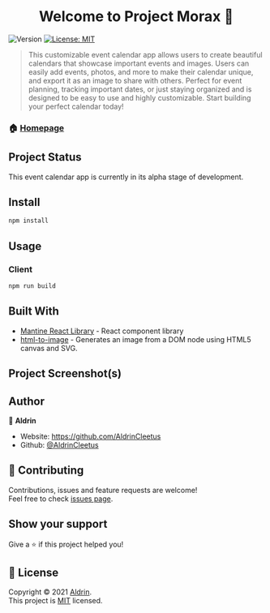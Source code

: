 <h1 align="center">Welcome to Project Morax 👋</h1>
<p>
  <img alt="Version" src="https://img.shields.io/badge/version-1.0.0-blue.svg?cacheSeconds=2592000" />
  <a href="https://github.com/AldrinCleetus/grimlock/blob/main/LICENSE" target="_blank">
    <img alt="License: MIT" src="https://img.shields.io/github/license/AldrinCleetus/grimlock" />
  </a>
</p>

> This customizable event calendar app allows users to create beautiful calendars that showcase important events and images. Users can easily add events, photos, and more to make their calendar unique, and export it as an image to share with others. Perfect for event planning, tracking important dates, or just staying organized and is designed to be easy to use and highly customizable. Start building your perfect calendar today!

### 🏠 [Homepage](https://example.com/)

## Project Status

This event calendar app is currently in its alpha stage of development.

## Install

```sh
npm install
```

## Usage

### Client

```sh
npm run build
```

## Built With

- [Mantine React Library](https://v5.mantine.dev/) - React component library
- [html-to-image](https://github.com/bubkoo/html-to-image) - Generates an image from a DOM node using HTML5 canvas and SVG.

## Project Screenshot(s)

## Author

👤 **Aldrin**

- Website: https://github.com/AldrinCleetus
- Github: [@AldrinCleetus](https://github.com/AldrinCleetus)

## 🤝 Contributing

Contributions, issues and feature requests are welcome!<br />Feel free to check [issues page](https://github.com/AldrinCleetus/grimlock/issues).

## Show your support

Give a ⭐️ if this project helped you!

## 📝 License

Copyright © 2021 [Aldrin](https://github.com/AldrinCleetus).<br />
This project is [MIT](https://github.com/AldrinCleetus/grimlock/blob/master/LICENSE) licensed.
